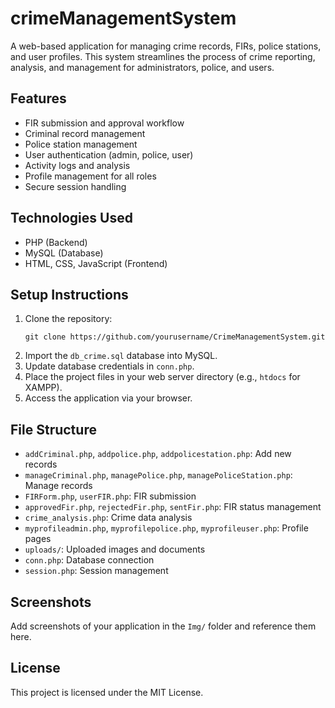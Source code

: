 # crimeManagementSystem

A web-based application for managing crime records, FIRs, police stations, and user profiles. This system streamlines the process of crime reporting, analysis, and management for administrators, police, and users.

## Features

- FIR submission and approval workflow
- Criminal record management
- Police station management
- User authentication (admin, police, user)
- Activity logs and analysis
- Profile management for all roles
- Secure session handling

## Technologies Used

- PHP (Backend)
- MySQL (Database)
- HTML, CSS, JavaScript (Frontend)

## Setup Instructions

1. Clone the repository:
   ```
   git clone https://github.com/yourusername/CrimeManagementSystem.git
   ```
2. Import the `db_crime.sql` database into MySQL.
3. Update database credentials in `conn.php`.
4. Place the project files in your web server directory (e.g., `htdocs` for XAMPP).
5. Access the application via your browser.

## File Structure

- `addCriminal.php`, `addpolice.php`, `addpolicestation.php`: Add new records
- `manageCriminal.php`, `managePolice.php`, `managePoliceStation.php`: Manage records
- `FIRForm.php`, `userFIR.php`: FIR submission
- `approvedFir.php`, `rejectedFir.php`, `sentFir.php`: FIR status management
- `crime_analysis.php`: Crime data analysis
- `myprofileadmin.php`, `myprofilepolice.php`, `myprofileuser.php`: Profile pages
- `uploads/`: Uploaded images and documents
- `conn.php`: Database connection
- `session.php`: Session management

## Screenshots

Add screenshots of your application in the `Img/` folder and reference them here.

## License

This project is licensed under the MIT License.
